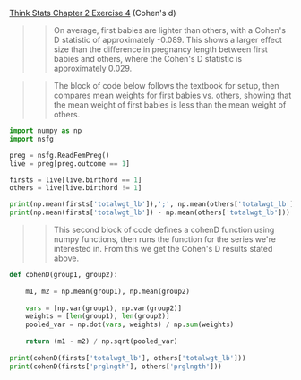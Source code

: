 [Think Stats Chapter 2 Exercise 4](http://greenteapress.com/thinkstats2/html/thinkstats2003.html#toc24) (Cohen's d)

>> On average, first babies are lighter than others, with a Cohen's D statistic of approximately -0.089. This shows a larger effect size than the difference in pregnancy length between first babies and others, where the Cohen's D statistic is approximately 0.029.

>> The block of code below follows the textbook for setup, then compares mean weights for first babies vs. others, showing that the mean weight of first babies is less than the mean weight of others. 

```python
import numpy as np
import nsfg

preg = nsfg.ReadFemPreg()
live = preg[preg.outcome == 1]

firsts = live[live.birthord == 1]
others = live[live.birthord != 1]

print(np.mean(firsts['totalwgt_lb']),';', np.mean(others['totalwgt_lb']))
print(np.mean(firsts['totalwgt_lb']) - np.mean(others['totalwgt_lb']))
```

>> This second block of code defines a cohenD function using numpy functions, then runs the function for the series we're interested in. From this we get the Cohen's D results stated above.

```python
def cohenD(group1, group2):
    
    m1, m2 = np.mean(group1), np.mean(group2)
    
    vars = [np.var(group1), np.var(group2)]
    weights = [len(group1), len(group2)]
    pooled_var = np.dot(vars, weights) / np.sum(weights)
    
    return (m1 - m2) / np.sqrt(pooled_var)
    
print(cohenD(firsts['totalwgt_lb'], others['totalwgt_lb']))
print(cohenD(firsts['prglngth'], others['prglngth']))
```
